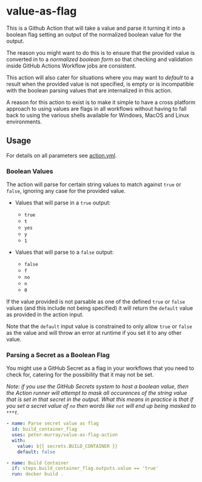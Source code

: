# value-as-flag

This is a Github Action that will take a value and parse it turning it into a boolean flag setting an output of the normalized boolean value for the output.

The reason you might want to do this is to ensure that the provided value is converted in to a _normalized boolean form_ so that checking and validation inside GitHub Actions Workflow jobs are consistent.

This action will also cater for situations where you may want to _default_ to a result when the provided value is not specified, is empty or is incompatible with the boolean parsing values that are internalized in this action.

A reason for this action to exist is to make it simple to have a cross platform approach to using values are flags in all workflows without having to fall back to using the various shells available for Windows, MacOS and Linux environments.


## Usage 

For details on all parameters see [action.yml](action.yml).


### Boolean Values

The action will parse for certain string values to match against `true` or `false`, ignoring any case for the provided value.

* Values that will parse in a `true` output:
  * `true`
  * `t`
  * `yes`
  * `y`
  * `1`

* Values that will parse to a `false` output:
  * `false`
  * `f`
  * `no`
  * `n`
  * `0`

If the value provided is not parsable as one of the defined `true` or `false` values (and this include not being specified) it will return the `default` value as provided in the action input.

Note that the `default` input value is constrained to only allow `true` or `false` as the value and will throw an error at runtime if you set it to any other value.


### Parsing a Secret as a Boolean Flag

You might use a GitHub Secret as a flag in your workflows that you need to check for, catering for the possibility that it may not be set.

_Note: if you use the GitHub Secrets system to host a boolean value, then the Action runner will attempt to mask all occurences of the string value that is set in that secret in the output. What this means in practice is that if you set a secret value of `no` then words like `not` will end up being masked to `***t`._

```yaml
- name: Parse secret value as flag
  id: build_container_flag
  uses: peter-murray/value-as-flag-action
  with:
    value: ${{ secrets.BUILD_CONTAINER }}
    default: false

- name: Build Container
  if: steps.build_container_flag.outputs.value == 'true'
  run: docker build .
```
